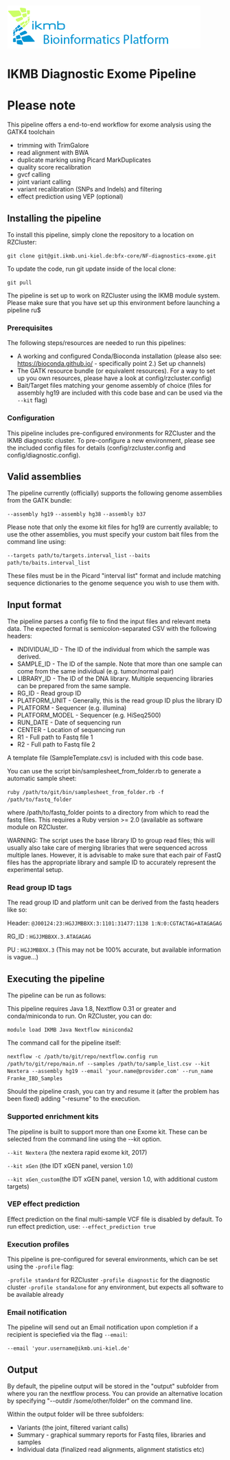 ![](images/ikmb_bfx_logo.png)

# IKMB Diagnostic Exome Pipeline

# Please note

This pipeline offers a end-to-end workflow for exome analysis using the GATK4 toolchain

- trimming with TrimGalore
- read alignment with BWA
- duplicate marking using Picard MarkDuplicates
- quality score recalibration
- gvcf calling
- joint variant calling
- variant recalibration (SNPs and Indels) and filtering
- effect prediction using VEP (optional)

## Installing the pipeline

To install this pipeline, simply clone the repository to a location on RZCluster:

`git clone git@git.ikmb.uni-kiel.de:bfx-core/NF-diagnostics-exome.git`

To update the code, run git update inside of the local clone:

`git pull`

The pipeline is set up to work on RZCluster using the IKMB module system. Please make sure that you have set up this environment before launching a pipeline ru$

### Prerequisites

The following steps/resources are needed to run this pipelines:
* A working and configured Conda/Bioconda installation (please also see: https://bioconda.github.io/ - specifically point 2.) Set up channels)
* The GATK resource bundle (or equivalent resources). For a way to set up you own resources, please have a look at config/rzcluster.config)
* Bait/Target files matching your genome assembly of choice (files for assembly hg19 are included with this code base and can be used via the `--kit` flag)

### Configuration

This pipeline includes pre-configured environments for RZCluster and the IKMB diagnostic cluster. To pre-configure a new environment, please see the included config files for details (config/rzcluster.config and config/diagnostic.config).

## Valid assemblies

The pipeline currently (officially) supports the following genome assemblies from the GATK bundle:

`--assembly hg19` 
`--assembly hg38`
`--assembly b37`

Please note that only the exome kit files for hg19 are currently available; to use the other assemblies, you must specify your custom bait files from the command line using:

`--targets path/to/targets.interval_list`
`--baits path/to/baits.interval_list`

These files must be in the Picard "interval list" format and include matching sequence dictionaries to the genome sequence you wish to use them with. 

## Input format

The pipeline parses a config file to find the input files and relevant meta data. The expected format is semicolon-separated CSV with the following headers:

  * INDIVIDUAl_ID - The ID of the individual from which the sample was derived.
  * SAMPLE_ID - The ID of the sample. Note that more than one sample can come from the same individual (e.g. tumor/normal pair)
  * LIBRARY_ID - The ID of the DNA library. Multiple sequencing libraries can be prepared from the same sample.
  * RG_ID - Read group ID
  * PLATFORM_UNIT - Generally, this is the read group ID plus the library ID
  * PLATFORM - Sequencer (e.g. illumina)
  * PLATFORM_MODEL - Sequencer (e.g. HiSeq2500)
  * RUN_DATE - Date of sequencing run
  * CENTER - Location of sequencing run
  * R1 - Full path to Fastq file 1
  * R2 - Full path to Fastq file 2

A template file (SampleTemplate.csv) is included with this code base. 

You can use the script bin/samplesheet_from_folder.rb to generate a automatic sample sheet:

`ruby /path/to/git/bin/samplesheet_from_folder.rb -f /path/to/fastq_folder`

where /path/to/fastq_folder points to a directory from which to read the fastq files. This requires a Ruby version >= 2.0 (available as software module on RZCluster.

WARNING: The script uses the base library ID to group read files; this will usually also take care of merging libraries that were sequenced across multiple lanes. However, it is advisable to make sure that each pair of FastQ files has the appropriate library and sample ID to accurately represent the experimental setup. 

### Read group ID tags

The read group ID and platform unit can be derived from the fastq headers like so:

Header: `@J00124:23:HGJJMBBXX:3:1101:31477:1138 1:N:0:CGTACTAG+ATAGAGAG`

RG_ID : `HGJJMBBXX.3.ATAGAGAG`

PU : `HGJJMBBXX.3` (This may not be 100% accurate, but available information is vague...)

## Executing the pipeline

The pipeline can be run as follows:

This pipeline requires Java 1.8, Nextflow 0.31 or greater and conda/miniconda to run. On RZCluster, you can do:

`module load IKMB Java Nextflow miniconda2`

The command call for the pipeline itself:

`nextflow -c /path/to/git/repo/nextflow.config run /path/to/git/repo/main.nf --samples /path/to/sample_list.csv --kit Nextera --assembly hg19 --email 'your.name@provider.com' --run_name Franke_IBD_Samples`

Should the pipeline crash, you can try and resume it (after the problem has been fixed) adding "-resume" to the execution. 

### Supported enrichment kits

The pipeline is built to support more than one Exome kit. These can be selected from the command line using the --kit option.

`--kit Nextera` (the nextera rapid exome kit, 2017)

`--kit xGen` (the IDT xGEN panel, version 1.0)

`--kit xGen_custom`(the IDT xGEN panel, version 1.0, with additional custom targets)

### VEP effect prediction

Effect prediction on the final multi-sample VCF file is disabled by default. To run effect prediction, use:
`--effect_prediction true`

### Execution profiles

This pipeline is pre-configured for several environments, which can be set using the `-profile` flag:

`-profile standard` for RZCluster
`-profile diagnostic` for the diagnostic cluster
`-profile standalone` for any environment, but expects all software to be available already

### Email notification

The pipeline will send out an Email notification upon completion if a recipient is speciefied via the flag `--email`:

`--email 'your.username@ikmb.uni-kiel.de'` 

## Output

By default, the pipeline output will be stored in the "output" subfolder from where you ran the nextflow process. You can provide an alternative location 
by specifying "--outdir /some/other/folder" on the command line. 

Within the output folder will be three subfolders:

- Variants (the joint, filtered variant calls)
- Summary - graphical summary reports for Fastq files, libraries and samples
- Individual data (finalized read alignments, alignment statistics etc)
